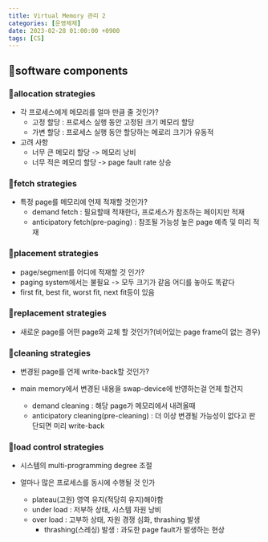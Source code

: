 ```yaml
---
title: Virtual Memory 관리 2
categories: [운영체제]
date: 2023-02-28 01:00:00 +0900
tags: [CS]
---
```


## 📌software components

### 📖allocation strategies

- 각 프로세스에게 메모리를 얼마 만큼 줄 것인가?
  - 고정 할당 : 프로세스 실행 동안 고정된 크기 메모리 할당
  - 가변 할당 : 프로세스 실행 동안 할당하는 메로리 크기가 유동적
- 고려 사항
  - 너무 큰 메모리 할당 -> 메모리 낭비
  - 너무 적은 메모리 할당 -> page fault rate 상승

### 📖fetch strategies

- 특정 page를 메모리에 언제 적재할 것인가?
  - demand fetch : 필요할때 적재한다, 프로세스가 참조하는 페이지만 적재
  - anticipatory fetch(pre-paging) : 참조될 가능성 높은 page 예측 및 미리 적재

### 📖placement strategies

- page/segment를 어디에 적재할 것 인가?
- paging system에서는 불필요 -> 모두 크기가 같음 어디를 놓아도 똑같다
- first fit, best fit, worst fit, next fit등이 있음

### 📖replacement strategies

- 새로운 page를 어떤 page와 교체 할 것인가?(비어있는 page frame이 없는 경우)

### 📖cleaning strategies

- 변경된 page를 언제 write-back할 것인가?
- main memory에서 변경된 내용을 swap-device에 반영하는걸 언제 할건지

  - demand cleaning : 해당 page가 메모리에서 내려올때
  - anticipatory cleaning(pre-cleaning) : 더 이상 변경될 가능성이 없다고 판단되면 미리 write-back

### 📖load control strategies

- 시스템의 multi-programming degree 조절
- 얼마나 많은 프로세스를 동시에 수행될 것 인가

  - plateau(고원) 영역 유지(적당히 유지)해야함
  - under load : 저부하 상태, 시스템 자원 낭비
  - over load : 고부하 상태, 자원 경쟁 심화, thrashing 발생
    - thrashing(스레싱) 발생 : 과도한 page fault가 발생하는 현상
